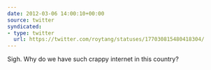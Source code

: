 ```yaml
---
date: 2012-03-06 14:00:10+00:00
source: twitter
syndicated:
- type: twitter
  url: https://twitter.com/roytang/statuses/177030815480418304/
---
```


Sigh. Why do we have such crappy internet in this country?